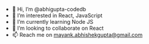 - 👋 Hi, I’m @abhigupta-codedb
- 👀 I’m interested in React, JavaScript
- 🌱 I’m currently learning Node JS
- 💞️ I’m looking to collaborate on React
- 📫 Reach me on mayank.abhishekgupta@gmail.com

<!---
abhigupta-codedb/abhigupta-codedb is a ✨ special ✨ repository because its `README.md` (this file) appears on your GitHub profile.
You can click the Preview link to take a look at your changes.
--->
